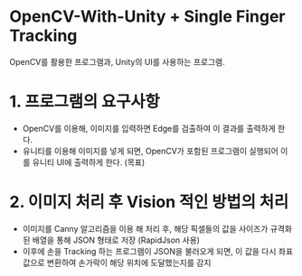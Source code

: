 # OpenCV-With-Unity + Single Finger Tracking
OpenCV를 활용한 프로그램과, Unity의 UI를 사용하는 프로그램. 


# 1. 프로그램의 요구사항 
- OpenCV를 이용해, 이미지를 입력하면 Edge를 검출하여 이 결과를 출력하게 한다.
- 유니티를 이용해 이미지를 넣게 되면, OpenCV가 포함된 프로그램이 실행되어 이를 유니티 UI에 출력하게 한다. (목표) 


# 2. 이미지 처리 후 Vision 적인 방법의 처리
- 이미지를 Canny 알고리즘을 이용 해 처리 후, 해당 픽셀들의 값을 사이즈가 규격화된 배열을 통해 JSON 형태로 저장 (RapidJson 사용)
- 이후에 손을 Tracking 하는 프로그램이 JSON을 불러오게 되면, 이 값을 다시 좌표값으로 변환하여 손가락이 해당 위치에 도달했는지를 감지
